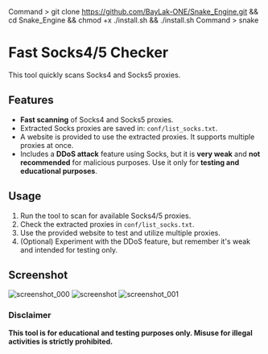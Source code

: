 Command > git clone https://github.com/BayLak-ONE/Snake_Engine.git && cd Snake_Engine && chmod +x ./install.sh && ./install.sh
Command > snake



# Fast Socks4/5 Checker

This tool quickly scans Socks4 and Socks5 proxies.

## Features
- **Fast scanning** of Socks4 and Socks5 proxies.
- Extracted Socks proxies are saved in: `conf/list_socks.txt`.
- A website is provided to use the extracted proxies. It supports multiple proxies at once.
- Includes a **DDoS attack** feature using Socks, but it is **very weak** and **not recommended** for malicious purposes. Use it only for **testing and educational purposes**.

## Usage
1. Run the tool to scan for available Socks4/5 proxies.
2. Check the extracted proxies in `conf/list_socks.txt`.
3. Use the provided website to test and utilize multiple proxies.
4. (Optional) Experiment with the DDoS feature, but remember it's weak and intended for testing only.

## Screenshot
![screenshot_000](https://github.com/user-attachments/assets/716cf6cf-7d26-46c6-9eea-82c1924d94ea)
![screenshot](https://github.com/user-attachments/assets/89722326-6592-4210-aa01-75956c261afb)
![screenshot_001](https://github.com/user-attachments/assets/bc39cbf3-e4dc-43e8-8a87-451bd4423bbf)

### Disclaimer
**This tool is for educational and testing purposes only. Misuse for illegal activities is strictly prohibited.**
